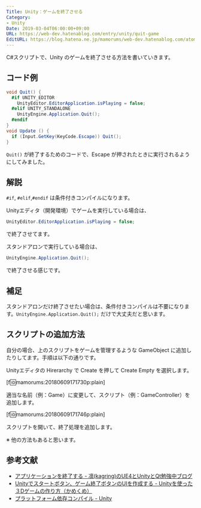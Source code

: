 ```yaml
---
Title: Unity：ゲームを終了させる
Category:
- Unity
Date: 2019-03-04T06:00:00+09:00
URL: https://web-dev.hatenablog.com/entry/unity/quit-game
EditURL: https://blog.hatena.ne.jp/mamorums/web-dev.hatenablog.com/atom/entry/17391345971652478547
---
```


C#スクリプトで、Unity のゲームを終了させる方法を書いていきます。


## コード例
```cs
void Quit() {
  #if UNITY_EDITOR
    UnityEditor.EditorApplication.isPlaying = false;
  #elif UNITY_STANDALONE
    UnityEngine.Application.Quit();
  #endif
}
void Update () {
  if (Input.GetKey(KeyCode.Escape)) Quit();
}
```

`Quit()` が終了するためのコードで、Escape が押されたときに実行されるようにしてみました。


## 解説
`#if`, `#elif`,`#endif` は条件付きコンパイルになります。

Unityエディタ（開発環境）でゲームを実行している場合は、

```cs
UnityEditor.EditorApplication.isPlaying = false;
```

で終了させてます。

スタンドアロンで実行している場合は、

```cs
UnityEngine.Application.Quit();
```

で終了させる感じです。


## 補足
スタンドアロンだけ終了させたい場合は、条件付きコンパイルは不要になります。`UnityEngine.Application.Quit();` だけで大丈夫だと思います。


## スクリプトの追加方法
自分の場合、上のスクリプトをゲームを管理するような GameObject に追加したりしてます。手順は以下の通りです。

Unityエディタの Hirerarchy で Create を押して Create Empty を選択します。

[f:id:mamorums:20180609171730p:plain]

適当な名前（例：Game）に変更して、スクリプト（例：GameController）を追加します。

[f:id:mamorums:20180609171746p:plain]

スクリプトを開いて、終了処理を追加します。

※ 他の方法もあると思います。


## 参考文献
- [アプリケーションを終了する - 凛(kagring)のUE4とUnityとQt勉強中ブログ](http://kagring.blog.fc2.com/blog-entry-42.html)
- [Unityでスタートボタン、ゲーム終了ボタンのUIを作成する - Unityを使った３Dゲームの作り方（かめくめ）](https://gametukurikata.com/ui/startbuttonui)
- [プラットフォーム依存コンパイル - Unity](https://docs.unity3d.com/jp/current/Manual/PlatformDependentCompilation.html)
